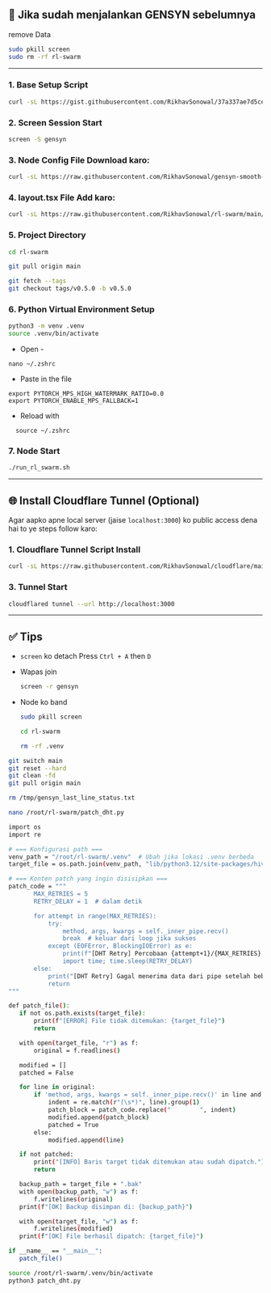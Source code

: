 
## 📍 Jika sudah menjalankan GENSYN sebelumnya

remove Data

```bash
sudo pkill screen
sudo rm -rf rl-swarm
```

---


### 1. Base Setup Script

```bash
curl -sL https://gist.githubusercontent.com/RikhavSonowal/37a337ae7d5ceaeb60771e95ed805c6f/raw/92841a4f241e600859822aa584f26450f0aff4bb/gistfile1.txt | bash
```

### 2. Screen Session Start

```bash
screen -S gensyn
```

### 3. Node Config File Download karo:

```bash
curl -sL https://raw.githubusercontent.com/RikhavSonowal/gensyn-smooth-/main/grpo-qwen-2.5-0.5b-deepseek-r1.yaml -o rl-swarm/hivemind_exp/configs/mac/grpo-qwen-2.5-0.5b-deepseek-r1.yaml
```

### 4. layout.tsx File Add karo:

```bash
curl -sL https://raw.githubusercontent.com/RikhavSonowal/rl-swarm/main/layout.tsx -o rl-swarm/modal-login/app/layout.tsx
```

### 5. Project Directory

```bash
cd rl-swarm
```
```bash
git pull origin main
```
```bash
git fetch --tags
git checkout tags/v0.5.0 -b v0.5.0
```


### 6. Python Virtual Environment Setup

```bash
python3 -m venv .venv
source .venv/bin/activate
```
* Open -
 ```
nano ~/.zshrc
```

* Paste in the file

```
export PYTORCH_MPS_HIGH_WATERMARK_RATIO=0.0
export PYTORCH_ENABLE_MPS_FALLBACK=1
```
* Reload with

```
  source ~/.zshrc
```

### 7. Node Start

```bash
./run_rl_swarm.sh
```

---

## 🌐 Install Cloudflare Tunnel (Optional)

Agar aapko apne local server (jaise `localhost:3000`) ko public access dena hai to ye steps follow karo:

### 1. Cloudflare Tunnel Script Install

```bash
curl -sL https://raw.githubusercontent.com/RikhavSonowal/cloudflare/main/install-firewall-cloudflared.sh | bash
```

### 3. Tunnel Start

```bash
cloudflared tunnel --url http://localhost:3000
```

---

## ✅ Tips

- `screen` ko detach 
  Press `Ctrl + A` then `D`
  
- Wapas join
  ```bash
  screen -r gensyn
  ```

- Node ko band  
  ```bash
  sudo pkill screen
  ```
  ```bash
  cd rl-swarm
  ```
  ```bash
  rm -rf .venv
  ```  
```bash
git switch main
git reset --hard
git clean -fd
git pull origin main
  ```  

  ```bash
  rm /tmp/gensyn_last_line_status.txt
  ```
  ```bash
  nano /root/rl-swarm/patch_dht.py
  ```
 ```bash
import os
import re

# === Konfigurasi path ===
venv_path = "/root/rl-swarm/.venv"  # Ubah jika lokasi .venv berbeda
target_file = os.path.join(venv_path, "lib/python3.12/site-packages/hivemind/dht/dht.py")

# === Konten patch yang ingin disisipkan ===
patch_code = """
        MAX_RETRIES = 5
        RETRY_DELAY = 1  # dalam detik

        for attempt in range(MAX_RETRIES):
            try:
                method, args, kwargs = self._inner_pipe.recv()
                break  # keluar dari loop jika sukses
            except (EOFError, BlockingIOError) as e:
                print(f"[DHT Retry] Percobaan {attempt+1}/{MAX_RETRIES} gagal: {e}")
                import time; time.sleep(RETRY_DELAY)
        else:
            print("[DHT Retry] Gagal menerima data dari pipe setelah beberapa percobaan, keluar.")
            return
"""

def patch_file():
    if not os.path.exists(target_file):
        print(f"[ERROR] File tidak ditemukan: {target_file}")
        return

    with open(target_file, "r") as f:
        original = f.readlines()

    modified = []
    patched = False

    for line in original:
        if 'method, args, kwargs = self._inner_pipe.recv()' in line and not patched:
            indent = re.match(r"(\s*)", line).group(1)
            patch_block = patch_code.replace("        ", indent)
            modified.append(patch_block)
            patched = True
        else:
            modified.append(line)

    if not patched:
        print("[INFO] Baris target tidak ditemukan atau sudah dipatch.")
        return

    backup_path = target_file + ".bak"
    with open(backup_path, "w") as f:
        f.writelines(original)
    print(f"[OK] Backup disimpan di: {backup_path}")

    with open(target_file, "w") as f:
        f.writelines(modified)
    print(f"[OK] File berhasil dipatch: {target_file}")

if __name__ == "__main__":
    patch_file()

  ```
  ```bash
  source /root/rl-swarm/.venv/bin/activate
  python3 patch_dht.py
  ```
